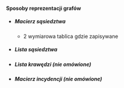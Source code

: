 #### Sposoby reprezentacji grafów
- ##### Macierz sąsiedztwa
	- 2 wymiarowa tablica gdzie zapisywane 
- ##### Lista sąsiedztwa
- ##### Lista krawędzi (nie omówione)
- ##### Macierz incydencji (nie omówione)